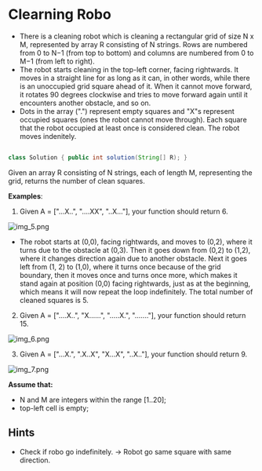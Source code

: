 # Clearning Robo
- There is a cleaning robot which is cleaning a rectangular grid of size N x M, represented by array R consisting of N strings. Rows are numbered from 0 to N−1 (from top to bottom) and columns are numbered from 0 to M−1 (from left to right).
- The robot starts cleaning in the top-left corner, facing rightwards. It moves in a straight line for as long as it can, in other words, while there is an unoccupied grid square ahead of it. When it cannot move forward, it rotates 90 degrees clockwise and tries to move forward
  again until it encounters another obstacle, and so on.
- Dots in the array (".") represent empty squares and "X"s represent occupied squares (ones the robot cannot move through). Each square that the robot occupied at least once is considered clean. The robot moves
  indenitely.

```java

class Solution { public int solution(String[] R); }
```
Given an array R consisting of N strings, each of length M, representing the grid, returns the number of clean squares.


**Examples**:
1. Given A = ["...X..", "....XX", "..X..."], your function should return 6.

![img_5.png](../images/cleaningrobot_5.png)
- The robot starts at (0,0), facing rightwards, and moves to (0,2), where it turns due to the obstacle at (0,3). Then it goes down from (0,2)
  to (1,2), where it changes direction again due to another obstacle. Next it goes left from (1, 2) to (1,0), where it turns once because of
  the grid boundary, then it moves once and turns once more, which makes it stand again at position (0,0) facing rightwards, just as at the
  beginning, which means it will now repeat the loop indefinitely. The total number of cleaned squares is 5.
2. Given A = ["....X..", "X......", ".....X.", "......."], your function should return 15.

![img_6.png](../images/cleaningrobot_6.png)

3. Given A = ["...X.", ".X..X", "X...X", "..X.."], your function should return 9.

![img_7.png](../images/cleaningrobot_7.png)

**Assume that:**
- N and M are integers within the range [1..20];
- top-left cell is empty;

## Hints
- Check if robo go indefinitely. -> Robot go same square with same direction.